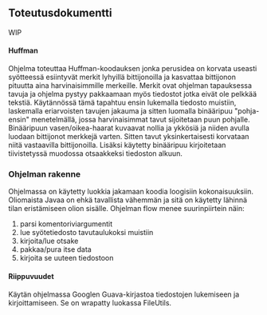 ## Toteutusdokumentti

WIP
 

#### Huffman
Ohjelma toteuttaa Huffman-koodauksen jonka perusidea on korvata useasti syötteessä esiintyvät merkit lyhyillä bittijonoilla ja kasvattaa bittijonon pituutta aina harvinaisimmille merkeille. 
Merkit ovat ohjelman tapauksessa tavuja ja ohjelma pystyy pakkaamaan myös tiedostot jotka eivät ole pelkkää tekstiä.
Käytännössä tämä tapahtuu ensin lukemalla tiedosto muistiin, laskemalla eriarvoisten tavujen jakauma ja sitten luomalla binääripuu "pohja-ensin" menetelmällä, jossa harvinaisimmat tavut sijoitetaan puun pohjalle.
Binääripuun vasen/oikea-haarat kuvaavat nollia ja ykkösiä ja niiden avulla luodaan bittijonot merkkejä varten. 
Sitten tavut yksinkertaisesti korvataan niitä vastaavilla bittijonoilla. 
Lisäksi käytetty binääripuu kirjoitetaan tiivistetyssä muodossa otsaakkeksi tiedoston alkuun.   

### Ohjelman rakenne
Ohjelmassa on käytetty luokkia jakamaan koodia loogisiin kokonaisuuksiin. 
Oliomaista Javaa on ehkä tavallista vähemmän ja sitä on käytetty lähinnä tilan eristämiseen olion sisälle.
Ohjelman flow menee suurinpiirtein näin:
1. parsi komentoriviargumentit
2. lue syötetiedosto tavutaulukoksi muistiin
3. kirjoita/lue otsake
4. pakkaa/pura itse data
5. kirjoita se uuteen tiedostoon

#### Riippuvuudet
Käytän ohjelmassa Googlen Guava-kirjastoa tiedostojen lukemiseen ja kirjoittamiseen. 
Se on wrapatty luokassa FileUtils.